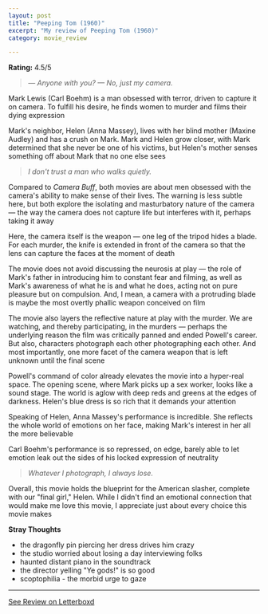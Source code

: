 ```yaml
---
layout: post
title: "Peeping Tom (1960)"
excerpt: "My review of Peeping Tom (1960)"
category: movie_review

---
```


**Rating:** 4.5/5

<blockquote><i>— Anyone with you?
— No, just my camera.</i></blockquote>Mark Lewis (Carl Boehm) is a man obsessed with terror, driven to capture it on camera. To fulfill his desire, he finds women to murder and films their dying expression

Mark's neighbor, Helen (Anna Massey), lives with her blind mother (Maxine Audley) and has a crush on Mark. Mark and Helen grow closer, with Mark determined that she never be one of his victims, but Helen's mother senses something off about Mark that no one else sees

<blockquote><i>I don't trust a man who walks quietly.</i></blockquote>Compared to <i>Camera Buff</i>, both movies are about men obsessed with the camera's ability to make sense of their lives. The warning is less subtle here, but both explore the isolating and masturbatory nature of the camera — the way the camera does not capture life but interferes with it, perhaps taking it away

Here, the camera itself is the weapon — one leg of the tripod hides a blade. For each murder, the knife is extended in front of the camera so that the lens can capture the faces at the moment of death

The movie does not avoid discussing the neurosis at play — the role of Mark's father in introducing him to constant fear and filming, as well as Mark's awareness of what he is and what he does, acting not on pure pleasure but on compulsion. And, I mean, a camera with a protruding blade is maybe the most overtly phallic weapon conceived on film

The movie also layers the reflective nature at play with the murder. We are watching, and thereby participating, in the murders — perhaps the underlying reason the film was critically panned and ended Powell's career. But also, characters photograph each other photographing each other. And most importantly, one more facet of the camera weapon that is left unknown until the final scene

Powell's command of color already elevates the movie into a hyper-real space. The opening scene, where Mark picks up a sex worker, looks like a sound stage. The world is aglow with deep reds and greens at the edges of darkness. Helen's blue dress is so rich that it demands your attention

Speaking of Helen, Anna Massey's performance is incredible. She reflects the whole world of emotions on her face, making Mark's interest in her all the more believable

Carl Boehm's performance is so repressed, on edge, barely able to let emotion leak out the sides
of his locked expression of neutrality

<blockquote><i>Whatever I photograph, I always lose.</i></blockquote>Overall, this movie holds the blueprint for the American slasher, complete with our "final girl," Helen. While I didn't find an emotional connection that would make me love this movie, I appreciate just about every choice this movie makes

<b>Stray Thoughts</b>
* the dragonfly pin piercing her dress drives him crazy
* the studio worried about losing a day interviewing folks
* haunted distant piano in the soundtrack
* the director yelling "Ye gods!" is so good
* scoptophilia - the morbid urge to gaze

<hr>

[See Review on Letterboxd](https://boxd.it/4ADaVv)
